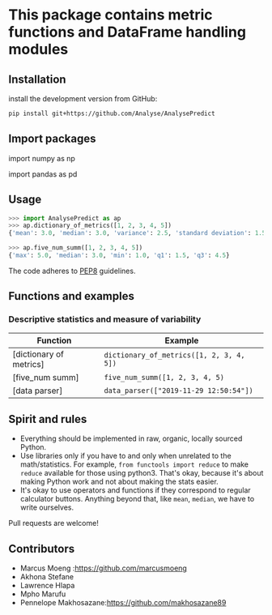 # This package contains metric functions and DataFrame handling modules

## Installation

install the development version from GitHub:

```bash
pip install git+https://github.com/Analyse/AnalysePredict
```
## Import packages

import numpy as np

import pandas as pd

## Usage

```python
>>> import AnalysePredict as ap
>>> ap.dictionary_of_metrics([1, 2, 3, 4, 5])
{'mean': 3.0, 'median': 3.0, 'variance': 2.5, 'standard deviation': 1.58, 'min': 1.0, 'max': 5.0}

>>> ap.five_num_summ([1, 2, 3, 4, 5])
{'max': 5.0, 'median': 3.0, 'min': 1.0, 'q1': 1.5, 'q3': 4.5}
```

The code adheres to [PEP8] guidelines.

[PEP8]: https://www.python.org/dev/peps/pep-0008/ "PEP 8 -- Style Guide for Python Code"

## Functions and examples

### Descriptive statistics and measure of variability

| Function                           | Example                                                           |
|------------------------------------|-------------------------------------------------------------------|
| [dictionary of metrics]            | `dictionary_of_metrics([1, 2, 3, 4, 5])`                          |
| [five_num summ]                    | `five_num_summ([1, 2, 3, 4, 5)`                                   |
| [data parser]                      | `data_parser(["2019-11-29 12:50:54"])`                            |

## Spirit and rules

- Everything should be implemented in raw, organic, locally sourced Python.
- Use libraries only if you have to and only when unrelated to the math/statistics. For example, `from functools import reduce` to make `reduce` available for those using python3. That's okay, because it's about making Python work and not about making the stats easier.
- It's okay to use operators and functions if they correspond to regular calculator buttons. 
Anything beyond that, like `mean`, `median`, we have to write ourselves.

Pull requests are welcome!

## Contributors

- Marcus Moeng :https://github.com/marcusmoeng
- Akhona Stefane 
- Lawrence Hlapa 
- Mpho Marufu 
- Pennelope Makhosazane:https://github.com/makhosazane89
